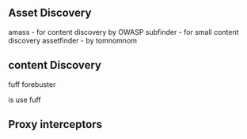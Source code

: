 <h2>Asset Discovery</h2>
amass - for content discovery by OWASP
subfinder - for small content discovery
assetfinder - by tomnomnom

<h2>content Discovery</h2>
fuff
forebuster

is use fuff


<h2>Proxy interceptors</h2>